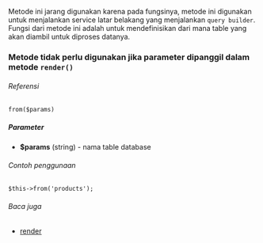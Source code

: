 Metode ini jarang digunakan karena pada fungsinya, metode ini digunakan untuk menjalankan service latar belakang yang menjalankan `query builder`. Fungsi dari metode ini adalah untuk mendefinisikan dari mana table yang akan diambil untuk diproses datanya.

### Metode tidak perlu digunakan jika parameter dipanggil dalam metode `render()`

###### Referensi

`from($params)`

##### Parameter

* **$params** (string) - nama table database

###### Contoh penggunaan

`$this->from('products');`

###### Baca juga
* [render](./render)
